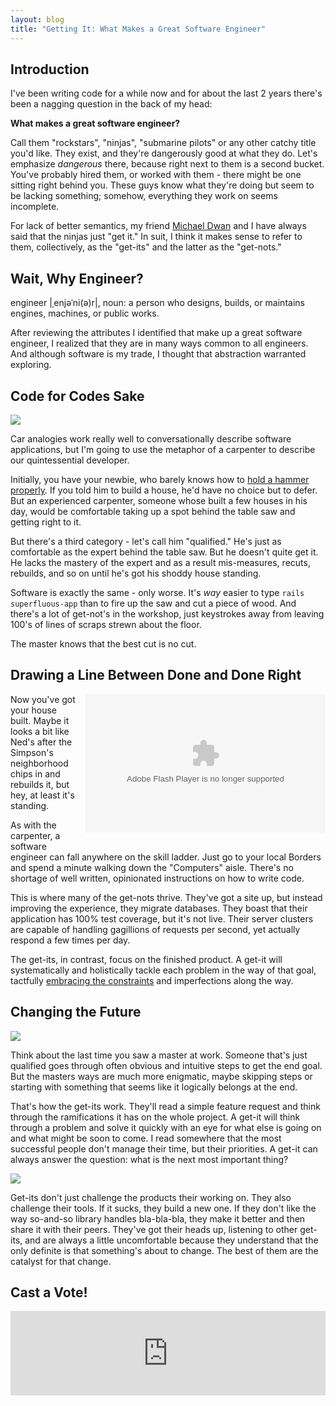 ```yaml
---
layout: blog
title: "Getting It: What Makes a Great Software Engineer"
---
```

## Introduction

I've been writing code for a while now and for about the last 2 years there's been a nagging question in the back of my head:

**What makes a great software engineer?**

Call them "rockstars", "ninjas", "submarine pilots" or any other catchy title you'd like. They exist, and they're dangerously good at what they do. Let's emphasize _dangerous_ there, because right next to them is a second bucket. You've probably hired them, or worked with them - there might be one sitting right behind you. These guys know what they're doing but seem to be lacking something; somehow, everything they work on seems incomplete. 

For lack of better semantics, my friend [Michael Dwan](http://michaeldwan.com) and I have always said that the ninjas just "get it." In suit, I think it makes sense to refer to them, collectively, as the "get-its" and the latter as the "get-nots."

## Wait, Why Engineer?

engineer |ˌenjəˈni(ə)r|, noun: a person who designs, builds, or maintains engines, machines, or public works.

After reviewing the attributes I identified that make up a great software engineer, I realized that they are in many ways common to all engineers. And although software is my trade, I thought that abstraction warranted exploring.

## Code for Codes Sake

<img src="http://farm3.static.flickr.com/2803/4338747142_58cd9768e3_o.png" class="left no-border" />

Car analogies work really well to conversationally describe software applications, but I'm going to use the metaphor of a carpenter to describe our quintessential developer.

Initially, you have your newbie, who barely knows how to [hold a hammer properly](http://www.wikihow.com/Use-a-Hammer-Safely). If you told him to build a house, he'd have no choice but to defer. But an experienced carpenter, someone whose built a few houses in his day, would be comfortable taking up a spot behind the table saw and getting right to it.

But there's a third category - let's call him "qualified." He's just as comfortable as the expert behind the table saw. But he doesn't quite get it. He lacks the mastery of the expert and as a result mis-measures, recuts, rebuilds, and so on until he's got his shoddy house standing.

Software is exactly the same - only worse. It's _way_ easier to type <code>rails superfluous-app</code> than to fire up the saw and cut a piece of wood. And there's a lot of get-not's in the workshop, just keystrokes away from leaving 100's of lines of scraps strewn about the floor.

The master knows that the best cut is no cut.

## Drawing a Line Between Done and Done Right

<object width="384" height="222" style="margin: 0pt 0pt 15px 15px; float: right;"><param name="movie" value="http://www.hulu.com/embed/0trVsm_OdEX0qitmGaa_xg/i114"></param><param name="allowFullScreen" value="true"></param><embed src="http://www.hulu.com/embed/0trVsm_OdEX0qitmGaa_xg/i114" type="application/x-shockwave-flash" allowFullScreen="true" width="384" height="222"></embed></object>

Now you've got your house built. Maybe it looks a bit like Ned's after the Simpson's neighborhood chips in and rebuilds it, but hey, at least it's standing.

As with the carpenter, a software engineer can fall anywhere on the skill ladder. Just go to your local Borders and spend a minute walking down the "Computers" aisle. There's no shortage of well written, opinionated instructions on how to write code.

This is where many of the get-nots thrive. They've got a site up, but instead improving the experience, they migrate databases. They boast that their application has 100% test coverage, but it's not live. Their server clusters are capable of handling gagillions of requests per second, yet actually respond a few times per day.

The get-its, in contrast, focus on the finished product. A get-it will systematically and holistically tackle each problem in the way of that goal, tactfully [embracing the constraints](http://gettingreal.37signals.com/ch03_Embrace_Constraints.php) and imperfections along the way.

## Changing the Future

<img src="http://farm5.static.flickr.com/4040/4334975797_b83fb49cab_o.png" class="left" />

Think about the last time you saw a master at work. Someone that's just qualified goes through often obvious and intuitive steps to get the end goal. But the masters ways are much more enigmatic, maybe skipping steps or starting with something that seems like it logically belongs at the end.

That's how the get-its work. They'll read a simple feature request and think through the ramifications it has on the whole project. A get-it will think through a problem and solve it quickly with an eye for what else is going on and what might be soon to come. I read somewhere that the most successful people don't manage their time, but their priorities. A get-it can always answer the question: what is the next most important thing?

<img src="http://farm3.static.flickr.com/2762/4334835361_205d573287_m.jpg" class="right" />

Get-its don't just challenge the products their working on. They also challenge their tools. If it sucks, they build a new one. If they don't like the way so-and-so library handles bla-bla-bla, they make it better and then share it with their peers. They've got their heads up, listening to other get-its, and are always a little uncomfortable because they understand that the only definite is that something's about to change. The best of them are the catalyst for that change.

## Cast a Vote!

<iframe height="135" allowTransparency="true" frameborder="0" scrolling="no" style="width:100%;border:none"  src="http://avand.wufoo.com/embed/q7x3k1/"><a href="http://avand.wufoo.com/forms/q7x3k1/" title="Get-it or Get-not Survey" rel="nofollow">Fill out my Wufoo form!</a></iframe>